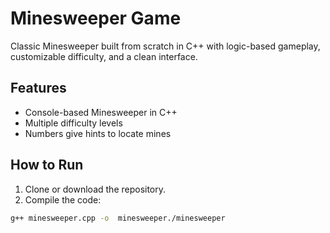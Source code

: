 # Minesweeper Game
Classic Minesweeper built from scratch in C++ with logic-based gameplay, customizable difficulty, and a clean interface.

## Features
- Console-based Minesweeper in C++
- Multiple difficulty levels
- Numbers give hints to locate mines

## How to Run
1. Clone or download the repository.
2. Compile the code:
 ```bash
g++ minesweeper.cpp -o  minesweeper./minesweeper
